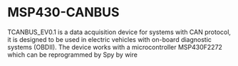 # MSP430-CANBUS
TCANBUS_EV0.1 is a data acquisition device for systems with CAN protocol, it is designed to be used in electric vehicles with on-board diagnostic systems (OBDII). The device works with a microcontroller MSP430F2272 which can be reprogrammed by Spy by wire
